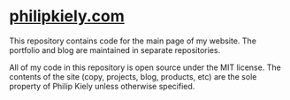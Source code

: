 # [philipkiely.com](https://philipkiely.com)

This repository contains code for the main page of my website. The portfolio and blog are maintained in separate repositories.

All of my code in this repository is open source under the MIT license. The contents of the site (copy, projects, blog, products, etc) are the sole property of Philip Kiely unless otherwise specified. 
